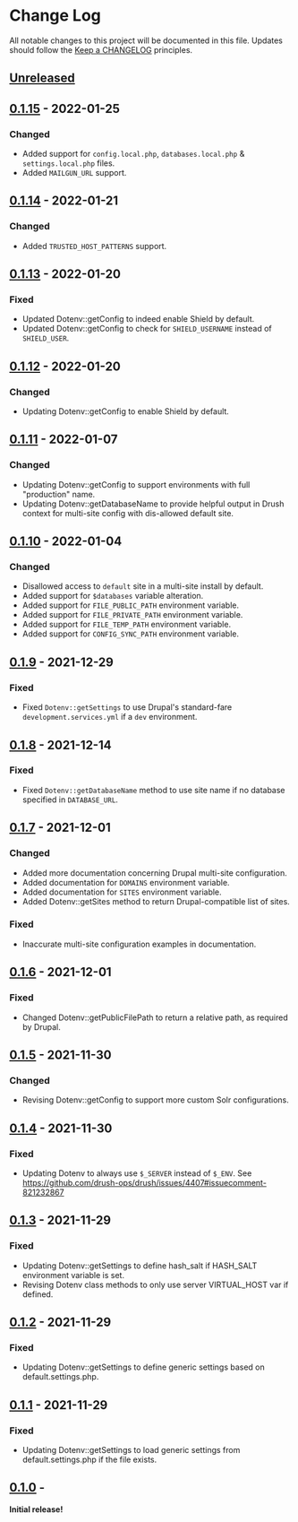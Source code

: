 # Change Log
All notable changes to this project will be documented in this file.
Updates should follow the [Keep a CHANGELOG](https://keepachangelog.com/) principles.

## [Unreleased][unreleased]

## [0.1.15] - 2022-01-25

### Changed

- Added support for `config.local.php`, `databases.local.php` & `settings.local.php` files.
- Added `MAILGUN_URL` support.

## [0.1.14] - 2022-01-21

### Changed

- Added `TRUSTED_HOST_PATTERNS` support.

## [0.1.13] - 2022-01-20

### Fixed

- Updated Dotenv::getConfig to indeed enable Shield by default.
- Updated Dotenv::getConfig to check for `SHIELD_USERNAME` instead of `SHIELD_USER`.

## [0.1.12] - 2022-01-20

### Changed

- Updating Dotenv::getConfig to enable Shield by default.

## [0.1.11] - 2022-01-07

### Changed

- Updating Dotenv::getConfig to support environments with full "production" name.
- Updating Dotenv::getDatabaseName to provide helpful output in Drush context for multi-site config with dis-allowed default site.

## [0.1.10] - 2022-01-04

### Changed

- Disallowed access to `default` site in a multi-site install by default.
- Added support for `$databases` variable alteration.
- Added support for `FILE_PUBLIC_PATH` environment variable.
- Added support for `FILE_PRIVATE_PATH` environment variable.
- Added support for `FILE_TEMP_PATH` environment variable.
- Added support for `CONFIG_SYNC_PATH` environment variable.

## [0.1.9] - 2021-12-29

### Fixed

- Fixed `Dotenv::getSettings` to use Drupal's standard-fare `development.services.yml` if a `dev` environment.

## [0.1.8] - 2021-12-14

### Fixed

- Fixed `Dotenv::getDatabaseName` method to use site name if no database specified in `DATABASE_URL`.

## [0.1.7] - 2021-12-01

### Changed

- Added more documentation concerning Drupal multi-site configuration.
- Added documentation for `DOMAINS` environment variable.
- Added documentation for `SITES` environment variable.
- Added Dotenv::getSites method to return Drupal-compatible list of sites.

### Fixed

- Inaccurate multi-site configuration examples in documentation.

## [0.1.6] - 2021-12-01

### Fixed

- Changed Dotenv::getPublicFilePath to return a relative path, as required by Drupal.

## [0.1.5] - 2021-11-30

### Changed

- Revising Dotenv::getConfig to support more custom Solr configurations.

## [0.1.4] - 2021-11-30

### Fixed

- Updating Dotenv to always use `$_SERVER` instead of `$_ENV`. See <https://github.com/drush-ops/drush/issues/4407#issuecomment-821232867>

## [0.1.3] - 2021-11-29

### Fixed

- Updating Dotenv::getSettings to define hash_salt if HASH_SALT environment variable is set.
- Revising Dotenv class methods to only use server VIRTUAL_HOST var if defined.

## [0.1.2] - 2021-11-29

### Fixed

- Updating Dotenv::getSettings to define generic settings based on default.settings.php.

## [0.1.1] - 2021-11-29

### Fixed

- Updating Dotenv::getSettings to load generic settings from default.settings.php if the file exists.

## [0.1.0] -

**Initial release!**

[unreleased]: https://github.com/unleashedtech/dotenv-drupal/compare/0.1.15...main
[0.1.15]: https://github.com/unleashedtech/dotenv-drupal/compare/0.1.14...0.1.15
[0.1.14]: https://github.com/unleashedtech/dotenv-drupal/compare/0.1.13...0.1.14
[0.1.13]: https://github.com/unleashedtech/dotenv-drupal/compare/0.1.12...0.1.13
[0.1.12]: https://github.com/unleashedtech/dotenv-drupal/compare/0.1.11...0.1.12
[0.1.11]: https://github.com/unleashedtech/dotenv-drupal/compare/0.1.10...0.1.11
[0.1.10]: https://github.com/unleashedtech/dotenv-drupal/compare/0.1.9...0.1.10
[0.1.9]: https://github.com/unleashedtech/dotenv-drupal/compare/0.1.8...0.1.9
[0.1.8]: https://github.com/unleashedtech/dotenv-drupal/compare/0.1.7...0.1.8
[0.1.7]: https://github.com/unleashedtech/dotenv-drupal/compare/0.1.6...0.1.7
[0.1.6]: https://github.com/unleashedtech/dotenv-drupal/compare/0.1.5...0.1.6
[0.1.5]: https://github.com/unleashedtech/dotenv-drupal/compare/0.1.4...0.1.5
[0.1.4]: https://github.com/unleashedtech/dotenv-drupal/compare/0.1.3...0.1.4
[0.1.3]: https://github.com/unleashedtech/dotenv-drupal/compare/0.1.2...0.1.3
[0.1.2]: https://github.com/unleashedtech/dotenv-drupal/compare/0.1.1...0.1.2
[0.1.1]: https://github.com/unleashedtech/dotenv-drupal/compare/0.1.0...0.1.1
[0.1.0]: https://github.com/unleashedtech/dotenv-drupal/releases/tag/0.1.0

